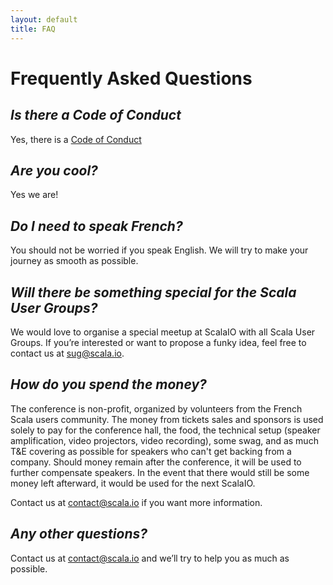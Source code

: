 ```yaml
---
layout: default
title: FAQ
---
```


# Frequently Asked Questions
<!--
<em>Who is behind the 2014 Scala.IO?</em>
-------------------------

Core

* Alexis Agahi ([@aagahi](http://twitter.com/aagahi))
* Jean Helou ([@jeanhelou](http://twitter.com/jeanhelou))
* Jonathan Winandy ([@ahoy_jon](http://twitter.com/ahoy_jon))
* Olivier Girardot ([@ogirardot](http://twitter.com/ogirardot))

CFP and Staff

* Benoit Lemoine ([@benoit_lemoine](http://twitter.com/benoit_lemoine))
* Clement Delafargue ([@clementd](http://twitter.com/clementd))
* Francois Garillot ([@huitseeker ](http://twitter.com/huitseeker ))
* Gabriel Kastenbaum ([@lambdadevfr](http://twitter.com/lambdadevfr))
* Mathieu Chataigner ([@mchataigner](http://twitter.com/mchataigner))
* Sam Bessalah ([@samklr](http://twitter.com/samklr))

Staff

* Geoffroy Couprie ([@gcouprie](http://twitter.com/gcouprie))
* Iulian Dragoș ([@jaguarul](https://twitter.com/jaguarul))
* Przemek Piotrowski ([@ppiotrow](http://twitter.com/ppiotrow))
* Piotr Trzpil ([@PiotrTrzpil1](http://twitter.com/PiotrTrzpil1))
* Mateusz Górski ([@goral09](http://twitter.com/goral09)
* Quentin Adam ([@waxzce](http://twitter.com/waxzce))
* Thibaut Nazare ([@tnazare](http://twitter.com/tnazare))

Operations/Communications

* Karine Vacca ([3-2-1 idCom](http://www.321idcom.fr)) -->

<em>Is there a Code of Conduct</em>
---------------------------
Yes, there is a [Code of Conduct](/code-of-conduct.html)

<em>Are you cool?</em>
---------------------------
Yes we are!

<em>Do I need to speak French?</em>
---------------------------
You should not be worried if you speak English. We will try to make your journey as smooth as possible.

<em>Will there be something special for the Scala User Groups?</em>
---------------------------

We would love to organise a special meetup at ScalaIO with all Scala User Groups. If you’re interested or want to propose a funky idea, feel free to contact us at [sug@scala.io](mailto:sug@scala.io).

<em>How do you spend the money?</em>
---------------------------
The conference is non-profit, organized by volunteers from the French Scala users community. The money from tickets sales and sponsors is used solely to pay for the conference hall, the food, the technical setup (speaker amplification, video projectors, video recording), some swag, and as much T&E covering as possible for speakers who can't get backing from a company. Should money remain after the conference, it will be used to further compensate speakers. In the event that there would still be some money left afterward, it would be used for the next ScalaIO.

Contact us at [contact@scala.io](mailto:contact@scala.io) if you want more information.

<em>Any other questions?</em>
---------------------------
Contact us at [contact@scala.io](mailto:contact@scala.io) and we’ll try to help you as much as possible.
